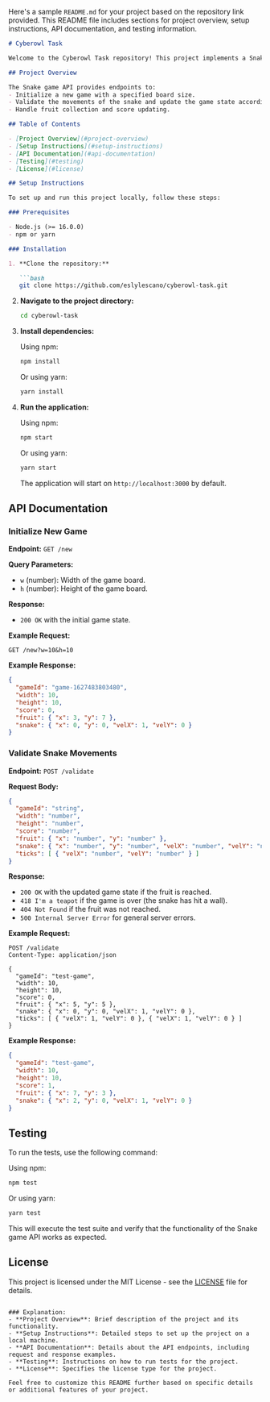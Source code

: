 Here's a sample `README.md` for your project based on the repository link provided. This README file includes sections for project overview, setup instructions, API documentation, and testing information. 

```markdown
# Cyberowl Task

Welcome to the Cyberowl Task repository! This project implements a Snake game API with functionality for initializing game state, validating game ticks, and handling fruit collection. 

## Project Overview

The Snake game API provides endpoints to:
- Initialize a new game with a specified board size.
- Validate the movements of the snake and update the game state accordingly.
- Handle fruit collection and score updating.

## Table of Contents

- [Project Overview](#project-overview)
- [Setup Instructions](#setup-instructions)
- [API Documentation](#api-documentation)
- [Testing](#testing)
- [License](#license)

## Setup Instructions

To set up and run this project locally, follow these steps:

### Prerequisites

- Node.js (>= 16.0.0)
- npm or yarn

### Installation

1. **Clone the repository:**

   ```bash
   git clone https://github.com/eslylescano/cyberowl-task.git
   ```

2. **Navigate to the project directory:**

   ```bash
   cd cyberowl-task
   ```

3. **Install dependencies:**

   Using npm:
   ```bash
   npm install
   ```

   Or using yarn:
   ```bash
   yarn install
   ```

4. **Run the application:**

   Using npm:
   ```bash
   npm start
   ```

   Or using yarn:
   ```bash
   yarn start
   ```

   The application will start on `http://localhost:3000` by default.

## API Documentation

### Initialize New Game

**Endpoint:** `GET /new`

**Query Parameters:**
- `w` (number): Width of the game board.
- `h` (number): Height of the game board.

**Response:**
- `200 OK` with the initial game state.

**Example Request:**

```http
GET /new?w=10&h=10
```

**Example Response:**

```json
{
  "gameId": "game-1627483803480",
  "width": 10,
  "height": 10,
  "score": 0,
  "fruit": { "x": 3, "y": 7 },
  "snake": { "x": 0, "y": 0, "velX": 1, "velY": 0 }
}
```

### Validate Snake Movements

**Endpoint:** `POST /validate`

**Request Body:**
```json
{
  "gameId": "string",
  "width": "number",
  "height": "number",
  "score": "number",
  "fruit": { "x": "number", "y": "number" },
  "snake": { "x": "number", "y": "number", "velX": "number", "velY": "number" },
  "ticks": [ { "velX": "number", "velY": "number" } ]
}
```

**Response:**
- `200 OK` with the updated game state if the fruit is reached.
- `418 I'm a teapot` if the game is over (the snake has hit a wall).
- `404 Not Found` if the fruit was not reached.
- `500 Internal Server Error` for general server errors.

**Example Request:**

```http
POST /validate
Content-Type: application/json

{
  "gameId": "test-game",
  "width": 10,
  "height": 10,
  "score": 0,
  "fruit": { "x": 5, "y": 5 },
  "snake": { "x": 0, "y": 0, "velX": 1, "velY": 0 },
  "ticks": [ { "velX": 1, "velY": 0 }, { "velX": 1, "velY": 0 } ]
}
```

**Example Response:**

```json
{
  "gameId": "test-game",
  "width": 10,
  "height": 10,
  "score": 1,
  "fruit": { "x": 7, "y": 3 },
  "snake": { "x": 2, "y": 0, "velX": 1, "velY": 0 }
}
```

## Testing

To run the tests, use the following command:

Using npm:
```bash
npm test
```

Or using yarn:
```bash
yarn test
```

This will execute the test suite and verify that the functionality of the Snake game API works as expected.

## License

This project is licensed under the MIT License - see the [LICENSE](LICENSE) file for details.
```

### Explanation:
- **Project Overview**: Brief description of the project and its functionality.
- **Setup Instructions**: Detailed steps to set up the project on a local machine.
- **API Documentation**: Details about the API endpoints, including request and response examples.
- **Testing**: Instructions on how to run tests for the project.
- **License**: Specifies the license type for the project.

Feel free to customize this README further based on specific details or additional features of your project.
